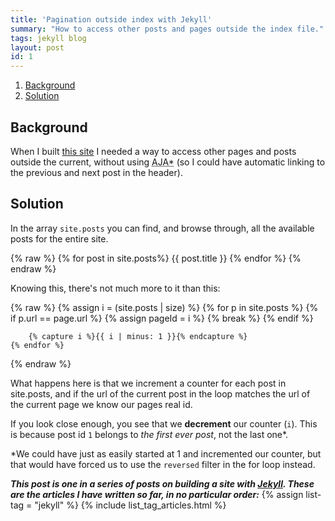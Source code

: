 ```yaml
---
title: 'Pagination outside index with Jekyll'
summary: "How to access other posts and pages outside the index file."
tags: jekyll blog
layout: post
id: 1
---
```


1. [Background](#Background)
2. [Solution](#Solution)

## Background

When I built [this site][8888] I needed a way to access other pages and posts outside the current, without using <abbr title="Asynchronous Javascript And *">AJA*</abbr>
(so I could have automatic linking to the previous and next post in the header).

## Solution

In the array `site.posts` you can find, and browse through, all the available posts for the entire site.

{% raw %}
	{% for post in site.posts%}
		{{ post.title }}
	{% endfor %}
{% endraw %}

Knowing this, there's not much more to it than this:

{% raw %}
	{% assign i = (site.posts | size) %}
		{% for p in site.posts %}
			{% if p.url == page.url %}
				{% assign pageId = i %}
				{% break %}
			{% endif %}

		{% capture i %}{{ i | minus: 1 }}{% endcapture %}
	{% endfor %}
{% endraw %}

What happens here is that we increment a counter for each post in site.posts,
and if the url of the current post in the loop matches the url of the current page we know our pages real id.

If you look close enough, you see that we **decrement** our counter (`i`). This is because post id `1` belongs to
*the first ever post*, not the last one*.

*We could have just as easily started at 1 and incremented our counter, but that would have forced us to use the `reversed` filter in the for loop instead.

***This post is one in a series of posts on building a site with [Jekyll][0]. These are the articles I have written so far, in no particular order:***
{% assign list-tag = "jekyll" %}
{% include list_tag_articles.html %}

[0]: http://jekyllrb.com/
[1]: https://github.com/shopify/liquid/wiki/liquid-for-designers/
[8888]: /
[9999]: #
